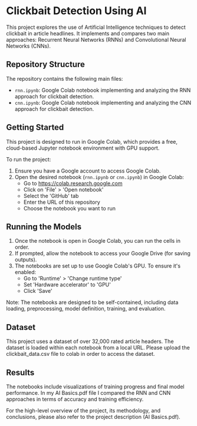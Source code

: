 # Clickbait Detection Using AI

This project explores the use of Artificial Intelligence techniques to detect clickbait in article headlines. It implements and compares two main approaches: Recurrent Neural Networks (RNNs) and Convolutional Neural Networks (CNNs).

## Repository Structure

The repository contains the following main files:

- `rnn.ipynb`: Google Colab notebook implementing and analyzing the RNN approach for clickbait detection.
- `cnn.ipynb`: Google Colab notebook implementing and analyzing the CNN approach for clickbait detection.

## Getting Started

This project is designed to run in Google Colab, which provides a free, cloud-based Jupyter notebook environment with GPU support.

To run the project:

1. Ensure you have a Google account to access Google Colab.
2. Open the desired notebook (`rnn.ipynb` or `cnn.ipynb`) in Google Colab:
   - Go to https://colab.research.google.com
   - Click on 'File' > 'Open notebook'
   - Select the 'GitHub' tab
   - Enter the URL of this repository
   - Choose the notebook you want to run

## Running the Models

1. Once the notebook is open in Google Colab, you can run the cells in order.
2. If prompted, allow the notebook to access your Google Drive (for saving outputs).
3. The notebooks are set up to use Google Colab's GPU. To ensure it's enabled:
   - Go to 'Runtime' > 'Change runtime type'
   - Set 'Hardware accelerator' to 'GPU'
   - Click 'Save'

Note: The notebooks are designed to be self-contained, including data loading, preprocessing, model definition, training, and evaluation.

## Dataset

This project uses a dataset of over 32,000 rated article headers. The dataset is loaded within each notebook from a local URL. Please upload the clickbait_data.csv file to colab in order to access the dataset.

## Results

The notebooks include visualizations of training progress and final model performance. In my AI Basics.pdf file I compared the RNN and CNN approaches in terms of accuracy and training efficiency.

For the high-level overview of the project, its methodology, and conclusions, please also refer to the project description (AI Basics.pdf).
